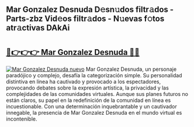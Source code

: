 ## Mar Gonzalez Desnuda D𝚎sn𝚞dos filtr𝚊dos - Parts-zbz Vid𝚎os filtr𝚊dos - N𝚞evas f𝚘tos atr𝚊ctivas DAkAi

# <h2><a href="http://mb1iet.tromn.icu/?c=Mar+Gonzalez+Desnuda">🔗👉👉👉 Mar Gonzalez Desnuda 🔗🔗</a></h2>

[![Mar Gonzalez Desnuda nuevo](https://i.imgur.com/pEAQMta.gif)](http://mb1iet.tromn.icu/?c=Mar+Gonzalez+Desnuda)
Mar Gonzalez Desnuda, un personaje paradójico y complejo, desafía la categorización simple. Su personalidad distintiva en línea ha cautivado y provocado a los espectadores, provocando debates sobre la expresión artística, la privacidad y las complejidades de las comunidades virtuales. Aunque sus planes futuros no están claros, su papel en la redefinición de la comunidad en línea es incuestionable. Con una determinación inquebrantable y un cautivador innegable, la presencia de Mar Gonzalez Desnuda en el mundo virtual es incontenible.
